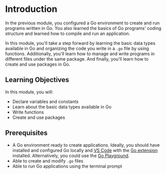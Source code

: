 # Introduction

In the previous module, you configured a Go environment to create and run programs written in Go. You also learned the basics of Go programs' coding structure and learned how to compile and run an application.

In this module, you'll take a step forward by learning the basic data types available in Go and organizing the code you write in a `.go` file by using functions. Additionally, you'll learn how to manage and write programs in different files under the same package. And finally, you'll learn how to create and use packages in Go.

## Learning Objectives

In this module, you will:

- Declare variables and constants
- Learn about the basic data types available in Go
- Write functions
- Create and use packages

## Prerequisites

- A Go environment ready to create applications. Ideally, you should have installed and configured Go locally and [VS Code](https://code.visualstudio.com/download) with the [Go extension](https://marketplace.visualstudio.com/items?itemName=golang.Go) installed. Alternatively, you could use the [Go Playground](https://play.golang.org/).
- Able to create and modify `.go` files
- Able to run Go applications using the terminal prompt
